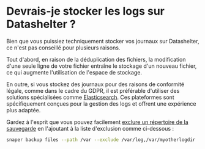# Devrais-je stocker les logs sur Datashelter ?

Bien que vous puissiez techniquement stocker vos journaux sur Datashelter, ce n'est pas conseillé pour plusieurs raisons.

Tout d'abord, en raison de la déduplication des fichiers, la modification d'une seule ligne de votre fichier entraîne le stockage d'un nouveau fichier, ce qui augmente l'utilisation de l'espace de stockage.

En outre, si vous stockez des journaux pour des raisons de conformité légale, comme dans le cadre du GDPR, il est préférable d'utiliser des solutions spécialisées comme [Elasticsearch](https://www.elastic.co/fr/elasticsearch/). Ces plateformes sont spécifiquement conçues pour la gestion des logs et offrent une expérience plus adaptée.

Gardez à l'esprit que vous pouvez facilement [exclure un répertoire de la sauvegarde](/cli/usage/backup/) en l'ajoutant à la liste d'exclusion comme ci-dessous :
```bash
snaper backup files --path /var --exclude /var/log,/var/myotherlogdir
```
